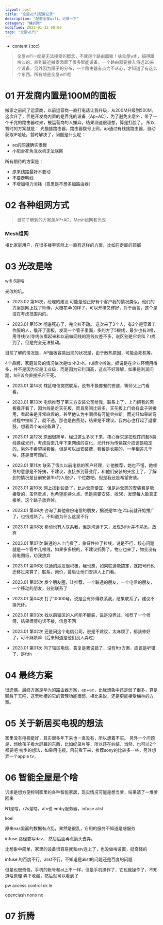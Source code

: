 ```yaml
---
layout: post
title: "全屋wifi配置记录"
description: "配置全屋wifi，记录一下"
category: "瞎折腾"
modified: 2023-01-12 00:00
tags: "全屋wifi"
---
```

* content
{:toc}


> 全屋wifi一度是无法接受的概念，不就是个路由器嘛！啥全屋wifi，搞得跟啥似的。直到最近搬家添置了很多智能设备，一个路由器要接入将近20来个设备，另外因为房子的分布，一个路由器有点力不从心，才知道了有这么个东西。所有啥是全屋wifi呢

<!-- more -->

# 01 开发商内置是100M的面板
搬家之前问了运营商，以前运营商一直打电话让我升级，从200M升级到500M。这次升了，但是开发商内置的是百兆的设备（Ap+AC），为了避免出意外，带了一个千兆的路由器过来，被运营商的人嫌弃，结果测速很理想，算是打脸了。
所以暂时的方案就是：
光猫接路由器，路由器拨号上网，ap通过有线接路由器，自动获取IP地址。暂时解决了，问题是什么呢：
* ac的网速确实很慢
* 小阳台死角洗衣机无法联网

所有期待的方案是：
* 原来线路最好不要动
* 不要走明线
* 不增加电力消耗（意思是不想多加路由器）

# 02 各种组网方式
> 目前了解到的方案是AP+AC，Mesh组网和光改

### Mesh组网
相比家庭用户，在很多楼宇实际上一直有这样的方案，比如在走廊的顶部

# 03 光改是啥

wifi 6是啥

光改的坑。
* 2023.02 第16次，经理的建议
可能是他正好有个客户我的情况类似，他们的方案是网上找了师傅，大概花4k的样子，可以开槽又修好，对于而言，这个是没在考虑范围内的。

* 2023.01 第15次 彻底死心了，完全拉不动。
这次来了3个人，有2个是穿着工作服的人，撬开了面板，发现一个管子里面，多的方了5根线，最少也有3根，用寻线仪(寻线仪看起来和以前做网线的测线仪差不多，说区别是它会叫？)找到了，但是完全无法扯动。

目前了解的情况是，AP面板容易出现的状况是，由于散热原因，可能会死机等。

4个品牌，家庭普及的情况依次是tp>h3>h。rui很少听说，据说是在企业环境用得多，并不是因为它是工业级，而是因为它利润高，这点不好理解，如果是利润问题，h应该会直接把它干死。

* 2023.01 第14次
辖区电信突然联系，说有不换套餐的安装，等师父上门看看。

* 2023.01 第13次
电信推荐了第三方安装公司给我，联系上了，上门把我的面板撬开看了，因为线是走天花板，而且房间比较多，天花板上门会有盒子转接用，看起来是非常麻烦的，甚至他认为中间很有可能会拉断。而光纤如果转弯过程中拉断了，就不通，那也是白费劲，结果是不建议。我内心也打起了退堂鼓，想着弄个ap设备算了。

* 2023.01 第12次
原因很简单，经过这么多次下来，核心诉求是把现在的超5类线换成光纤，考虑后面几年下来网络的变化，光纤作为传输媒介应该是稳定的。另外不希望换套餐，但是可以出安装费，套餐是长期的，一年相差几千块，还是很可观的。

* 2023.01 第11次
联系了很久以前电信的客户经理，让他推荐，她也不懂，她领导的意思是不好搞，不建议，直接杀到营业厅，和他们安装的头接上了，了解到的情况是目前安装fttr的人很少，个位数吧。但是我还是希望安装。

* 2023.01 第10次
网上找到设备了，比运营商便宜，但是运营商的安装费是能接受的，虽然贵点，也希望能持久点。但是需要安装，找58，发现每人敢真正接单，这个路子放弃掉。

* 2023.01 第09次
咨询了其他省份电信的朋友，据说是fttr在2年前就开始推广了，也很成熟了。不知道为什么这里不行

* 2023.01 第08次
移动也有人联系我，但是沟通下来，发现对fttr并不熟悉，放弃

* 2023.01 第07次
联通的人上门看了，象征性拉了拉线，说是不行，核心问题就是一个管中几根线，如果多多根的，不建议折腾了。物业也来了，物业没有弱电图纸，劝我放弃

* 2023.01 第06次
联通的朋友很积极，我也想，如果联通能搞定，就把号码也迁移过来算了。联系，询价，最后让他们安排人上门看。

* 2023.01 第05次
发个朋友圈，让推荐，一个联通的朋友，一个电信的朋友，一个移动的朋友，分别联系了

* 2023.01 第04次
打了10000号，说是会有师傅联系我，结果联系了，建议不换光纤。

* 2023.01 第03次
找以前辖区的人问能不能装，说是没弄过，推荐了一个师傅，结果师傅电话不接，信息不回

* 2023.01 第02次
还是问这个电信公司，说是不建议，太麻烦了，都装修好了，可不麻烦嘛（后来知道是他们没人弄过）

* 2023.01 第01次
问了辖区电信，答复是我说错了，没有fttr方案，应该是听错了，是ftth

# 04 最终方案
很遗憾，最终方案是华为的路由器方案，ap+ac，比我想象中还是弱了很多，算是聊胜于无吧，这里吐槽的它的管理功能很弱，相比来说，还是更能接受梅林的方案。

# 05 关于新居买电视的想法
家里没有电视挺好，其实很多年下来也一直没有，所以想着不买。
另外一个问题是，想给孩子看大屏幕的东西，比如纪录片等，所以还在纠结，当然，也可以2个都要吧
初步的想法，如果用电视，目前看下来，推荐sony的比较多一些，另外想弄一个apple tv，

# 06 智能全屋是个啥
诉求是想方便控制家里的各种智能家居，现实情况可能是想当爹，结果请了一堆爹回来

N1是啥，r2s是啥，atv也
emby服务器，infuse
alist

koel

原来nas里面的数据有点乱，果然是很乱，它用的服务不知道是啥服务

infuse  路径要写dav， 然后后面再点箭头去弄。


比想象中简单，家里的设备很容易就和atv连上了，也没做啥设置，挺奇怪的

infuse 的百度不行，alist不行，不知道是alist的问题还是百度的问题

但是也很奇怪，手机的帐号和at上不一样，但是手机操作了，它也就操作了，不知道啥原理
弄下收藏，然后就可以看到了

pw   access control ok le 

openclash  nono no

# 07 折腾